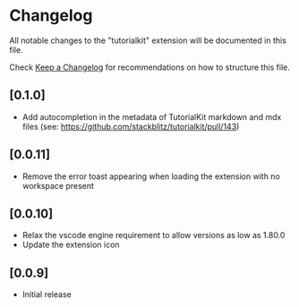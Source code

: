 # Changelog

All notable changes to the "tutorialkit" extension will be documented in this file.

Check [Keep a Changelog](http://keepachangelog.com/) for recommendations on how to structure this file.

## [0.1.0]

- Add autocompletion in the metadata of TutorialKit markdown and mdx files (see: https://github.com/stackblitz/tutorialkit/pull/143)

## [0.0.11]

- Remove the error toast appearing when loading the extension with no workspace present

## [0.0.10]

- Relax the vscode engine requirement to allow versions as low as 1.80.0
- Update the extension icon

## [0.0.9]

- Initial release
